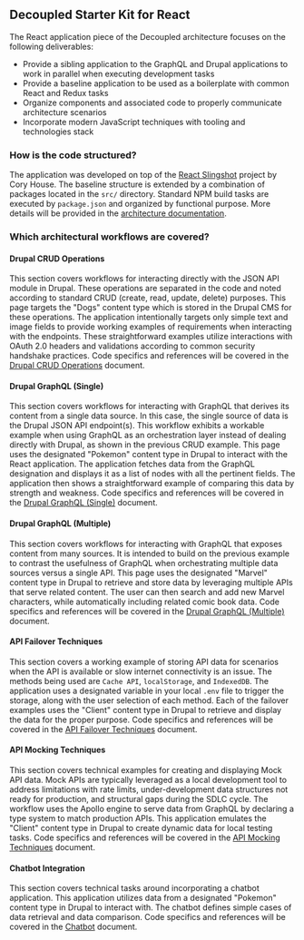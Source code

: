 ## Decoupled Starter Kit for React

The React application piece of the Decoupled architecture focuses on the following deliverables:

- Provide a sibling application to the GraphQL and Drupal applications to work in parallel when executing development tasks
- Provide a baseline application to be used as a boilerplate with common React and Redux tasks
- Organize components and associated code to properly communicate architecture scenarios
- Incorporate modern JavaScript techniques with tooling and technologies stack


### How is the code structured?

The application was developed on top of the [React Slingshot](https://github.com/coryhouse/react-slingshot) project by Cory House. The baseline structure is extended by a combination of packages located in the `src/` directory. Standard NPM build tasks are executed by `package.json` and organized by functional purpose. More details will be provided in the [architecture documentation](react-architecture.md).


### Which architectural workflows are covered?


#### Drupal CRUD Operations

This section covers workflows for interacting directly with the JSON API module in Drupal. These operations are separated in the code and noted according to standard CRUD (create, read, update, delete) purposes. This page targets the "Dogs" content type which is stored in the Drupal CMS for these operations. The application intentionally targets only simple text and image fields to provide working examples of requirements when interacting with the endpoints. These straightforward examples utilize interactions with OAuth 2.0 headers and validations according to common security handshake practices. Code specifics and references will be covered in the [Drupal CRUD Operations](react-drupalcrud.md) document.

#### Drupal GraphQL (Single)

This section covers workflows for interacting with GraphQL that derives its content from a single data source. In this case, the single source of data is the Drupal JSON API endpoint(s). This workflow exhibits a workable example when using GraphQL as an orchestration layer instead of dealing directly with Drupal, as shown in the previous CRUD example. This page uses the designated "Pokemon" content type in Drupal to interact with the React application. The application fetches data from the GraphQL designation and displays it as a list of nodes with all the pertinent fields. The application then shows a straightforward example of comparing this data by strength and weakness. Code specifics and references will be covered in the [Drupal GraphQL (Single)](react-graphqlsingle.md) document.


####  Drupal GraphQL (Multiple)

This section covers workflows for interacting with GraphQL that exposes content from many sources. It is intended to build on the previous example to contrast the usefulness of GraphQL when orchestrating multiple data sources versus a single API. This page uses the designated "Marvel" content type in Drupal to retrieve and store data by leveraging multiple APIs that serve related content. The user can then search and add new Marvel characters, while automatically including related comic book data. Code specifics and references will be covered in the [Drupal GraphQL (Multiple)](react-graphqlmultiple.md) document.
 

####  API Failover Techniques

This section covers a working example of storing API data for scenarios when the API is available or slow internet connectivity is an issue. The methods being used are `Cache API`, `localStorage`, and `IndexedDB`. The application uses a designated variable in your local `.env` file to trigger the storage, along with the user selection of each method. Each of the failover examples uses the "Client" content type in Drupal to retrieve and display the data for the proper purpose. Code specifics and references will be covered in the [API Failover Techniques](react-apifailover.md) document.


####  API Mocking Techniques

This section covers technical examples for creating and displaying Mock API data. Mock APIs are typically leveraged as a local development tool to address limitations with rate limits, under-development data structures not ready for production, and structural gaps during the SDLC cycle. The workflow uses the Apollo engine to serve data from GraphQL by declaring a type system to match production APIs. This application emulates the "Client" content type in Drupal to create dynamic data for local testing tasks. Code specifics and references will be covered in the [API Mocking Techniques](react-apimock.md) document.


####  Chatbot Integration

This section covers technical tasks around incorporating a chatbot application. This application utilizes data from a designated "Pokemon" content type in Drupal to interact with. The chatbot defines simple cases of data retrieval and data comparison. Code specifics and references will be covered in the [Chatbot](react-chatbot.md) document.
